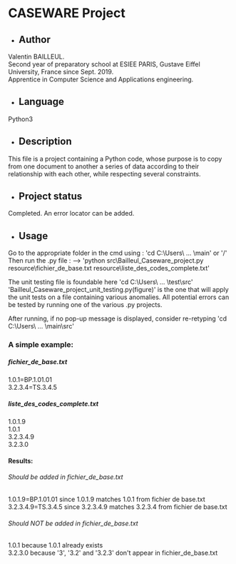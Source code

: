 # CASEWARE Project

- ## Author

Valentin BAILLEUL.  
Second year of preparatory school at ESIEE PARIS, Gustave Eiffel University, France since Sept. 2019.  
Apprentice in Computer Science and Applications engineering.

- ## Language

Python3

- ## Description

This file is a project containing a Python code, whose purpose is to copy from one document to another a series of data according to their relationship with each other, while respecting several constraints.

- ## Project status

Completed.
An error locator can be added.

- ## Usage

Go to the appropriate folder in the cmd using : 'cd C:\Users\ ... \main' or '/'  
Then run the .py file :
--> 'python src\Bailleul_Caseware_project.py resource\fichier_de_base.txt resource\liste_des_codes_complete.txt'

The unit testing file is foundable here 'cd C:\Users\ ... \test\src'
'Bailleul_Caseware_project_unit_testing.py(figure)' is the one that will apply the unit tests on a file containing various anomalies.
All potential errors can be tested by running one of the various .py projects.

After running, if no pop-up message is displayed, consider re-retyping 'cd C:\Users\ ... \main\src'

### A simple example:

##### fichier_de_base.txt

1.0.1=BP.1.01.01  
3.2.3.4=TS.3.4.5

##### liste_des_codes_complete.txt

1.0.1.9  
1.0.1  
3.2.3.4.9  
3.2.3.0

#### Results:

###### Should be added in fichier_de_base.txt

1.0.1.9=BP.1.01.01 since 1.0.1.9 matches 1.0.1 from fichier de base.txt  
3.2.3.4.9=TS.3.4.5 since 3.2.3.4.9 matches 3.2.3.4 from fichier de base.txt

###### Should NOT be added in fichier_de_base.txt

1.0.1 because 1.0.1 already exists  
3.2.3.0 because '3', '3.2' and '3.2.3' don't appear in fichier_de_base.txt
